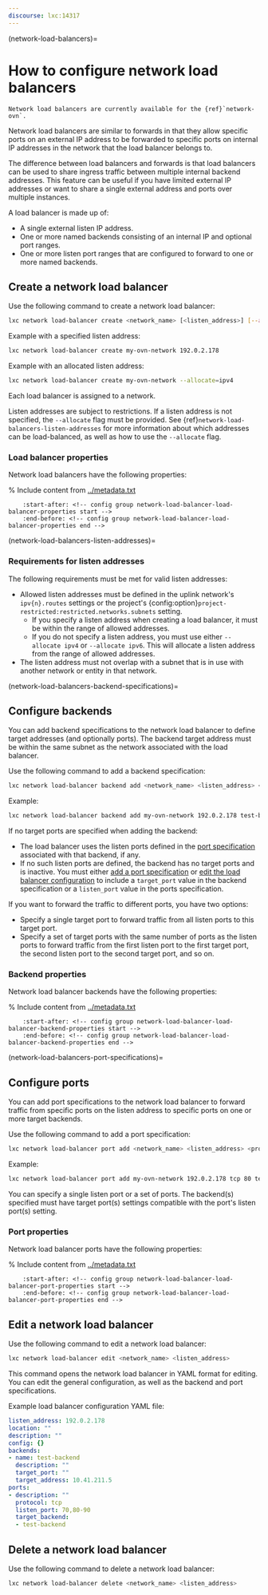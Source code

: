```yaml
---
discourse: lxc:14317
---
```


(network-load-balancers)=
# How to configure network load balancers

```{note}
Network load balancers are currently available for the {ref}`network-ovn`.
```

Network load balancers are similar to forwards in that they allow specific ports on an external IP address to be forwarded to specific ports on internal IP addresses in the network that the load balancer belongs to.

The difference between load balancers and forwards is that load balancers can be used to share ingress traffic between multiple internal backend addresses. This feature can be useful if you have limited external IP addresses or want to share a single external address and ports over multiple instances.

A load balancer is made up of:

- A single external listen IP address.
- One or more named backends consisting of an internal IP and optional port ranges.
- One or more listen port ranges that are configured to forward to one or more named backends.

## Create a network load balancer

Use the following command to create a network load balancer:

```bash
lxc network load-balancer create <network_name> [<listen_address>] [--allocate=ipv{4,6}] [configuration_options...]
```

Example with a specified listen address:

```bash
lxc network load-balancer create my-ovn-network 192.0.2.178
```

Example with an allocated listen address:

```bash
lxc network load-balancer create my-ovn-network --allocate=ipv4
```

Each load balancer is assigned to a network.

Listen addresses are subject to restrictions. If a listen address is not specified, the `--allocate` flag must be provided. See {ref}`network-load-balancers-listen-addresses` for more information about which addresses can be load-balanced, as well as how to use the `--allocate` flag.

### Load balancer properties

Network load balancers have the following properties:

% Include content from [../metadata.txt](../metadata.txt)
```{include} ../metadata.txt
    :start-after: <!-- config group network-load-balancer-load-balancer-properties start -->
    :end-before: <!-- config group network-load-balancer-load-balancer-properties end -->
```

(network-load-balancers-listen-addresses)=
### Requirements for listen addresses

The following requirements must be met for valid listen addresses:

- Allowed listen addresses must be defined in the uplink network's `ipv{n}.routes` settings or the project's {config:option}`project-restricted:restricted.networks.subnets` setting.
   - If you specify a listen address when creating a load balancer, it must be within the range of allowed addresses.
   - If you do not specify a listen address, you must use either `--allocate ipv4` or `--allocate ipv6`. This will allocate a listen address from the range of allowed addresses.
- The listen address must not overlap with a subnet that is in use with another network or entity in that network.

(network-load-balancers-backend-specifications)=
## Configure backends

You can add backend specifications to the network load balancer to define target addresses (and optionally ports).
The backend target address must be within the same subnet as the network associated with the load balancer.

Use the following command to add a backend specification:

```bash
lxc network load-balancer backend add <network_name> <listen_address> <backend_name> <target_address> [<target_ports>]
```

Example:

```bash
lxc network load-balancer backend add my-ovn-network 192.0.2.178 test-backend 10.41.211.5
```

If no target ports are specified when adding the backend:

- The load balancer uses the listen ports defined in the [port specification](#port-properties) associated with that backend, if any.
- If no such listen ports are defined, the backend has no target ports and is inactive. You must either [add a port specification](#port-properties) or [edit the load balancer configuration](#edit-a-network-load-balancer) to include a `target_port` value in the backend specification or a `listen_port` value in the ports specification.

If you want to forward the traffic to different ports, you have two options:

- Specify a single target port to forward traffic from all listen ports to this target port.
- Specify a set of target ports with the same number of ports as the listen ports to forward traffic from the first listen port to the first target port, the second listen port to the second target port, and so on.

### Backend properties

Network load balancer backends have the following properties:

% Include content from [../metadata.txt](../metadata.txt)
```{include} ../metadata.txt
    :start-after: <!-- config group network-load-balancer-load-balancer-backend-properties start -->
    :end-before: <!-- config group network-load-balancer-load-balancer-backend-properties end -->
```

(network-load-balancers-port-specifications)=
## Configure ports

You can add port specifications to the network load balancer to forward traffic from specific ports on the listen address to specific ports on one or more target backends.

Use the following command to add a port specification:

```bash
lxc network load-balancer port add <network_name> <listen_address> <protocol> <listen_ports> <backend_name>[,<backend_name>...]
```

Example:

```bash
lxc network load-balancer port add my-ovn-network 192.0.2.178 tcp 80 test-backend
```

You can specify a single listen port or a set of ports.
The backend(s) specified must have target port(s) settings compatible with the port's listen port(s) setting.

### Port properties

Network load balancer ports have the following properties:

% Include content from [../metadata.txt](../metadata.txt)
```{include} ../metadata.txt
    :start-after: <!-- config group network-load-balancer-load-balancer-port-properties start -->
    :end-before: <!-- config group network-load-balancer-load-balancer-port-properties end -->
```

## Edit a network load balancer

Use the following command to edit a network load balancer:

```bash
lxc network load-balancer edit <network_name> <listen_address>
```

This command opens the network load balancer in YAML format for editing.
You can edit the general configuration, as well as the backend and port specifications.

Example load balancer configuration YAML file:

```yaml
listen_address: 192.0.2.178
location: ""
description: ""
config: {}
backends:
- name: test-backend
  description: ""
  target_port: ""
  target_address: 10.41.211.5
ports:
- description: ""
  protocol: tcp
  listen_port: 70,80-90
  target_backend:
  - test-backend
```

## Delete a network load balancer

Use the following command to delete a network load balancer:

```bash
lxc network load-balancer delete <network_name> <listen_address>
```
